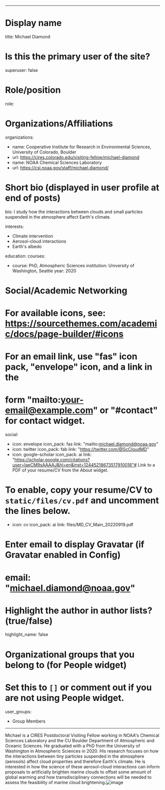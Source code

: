 
---
# Display name
title: Michael Diamond

# Is this the primary user of the site?
superuser: false

# Role/position
role:  

# Organizations/Affiliations
organizations:
- name: Cooperative Institute for Research in Environmental Sciences, University of Colorado, Boulder
- url: https://cires.colorado.edu/visiting-fellow/michael-diamond
- name: NOAA Chemical Sciences Laboratory
- url: https://csl.noaa.gov/staff/michael.diamond/

# Short bio (displayed in user profile at end of posts)
bio: I study how the interactions between clouds and small particles suspended in the atmosphere affect Earth's climate.


interests:
- Climate intervention
- Aerosol-cloud interactions
- Earth's albedo


education:
  courses:
  - course: PhD, Atmospheric Sciences
    institution: University of Washington, Seattle
    year: 2020


# Social/Academic Networking
# For available icons, see: https://sourcethemes.com/academic/docs/page-builder/#icons
#   For an email link, use "fas" icon pack, "envelope" icon, and a link in the
#   form "mailto:your-email@example.com" or "#contact" for contact widget.
social:
- icon: envelope
  icon_pack: fas
  link: "mailto:michael.diamond@noaa.gov"
- icon: twitter
  icon_pack: fab
  link: "https://twitter.com/@ScCloudMD"
- icon: google-scholar
  icon_pack: ai
  link: "https://scholar.google.com/citations?user=IaeCM9sAAAAJ&hl=en&inst=12445218673517910016"# Link to a PDF of your resume/CV from the About widget.
# To enable, copy your resume/CV to `static/files/cv.pdf` and uncomment the lines below.
- icon: cv
  icon_pack: ai
  link: files/MD_CV_Main_20220919.pdf

# Enter email to display Gravatar (if Gravatar enabled in Config)
# email: "michael.diamond@noaa.gov"

# Highlight the author in author lists? (true/false)
highlight_name: false

# Organizational groups that you belong to (for People widget)
#   Set this to `[]` or comment out if you are not using People widget.
user_groups:
- Group Members
---

Michael is a CIRES Postdoctoral Visiting Fellow working in NOAA's Chemical Sciences Laboratory and the CU Boulder Department of Atmospheric and Oceanic Sciences. He graduated with a PhD from the University of Washington in Atmospheric Sciences in 2020. His research focuses on how the interactions between tiny particles suspended in the atmosphere (aerosols) affect cloud properties and therefore Earth's climate. He is interested in how the science of these aerosol-cloud interactions can inform proposals to artificially brighten marine clouds to offset some amount of global warming and how transdisciplinary connections will be needed to assess the feasibility of marine cloud brightening.![image](https://user-images.githubusercontent.com/19917856/195728159-6e808e79-666c-4062-bbd7-77e57c72fe73.png)
